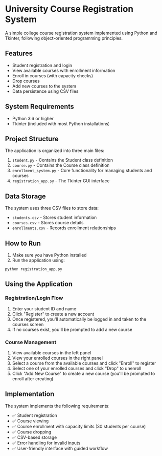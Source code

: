 # University Course Registration System

A simple college course registration system implemented using Python and Tkinter, following object-oriented programming principles.

## Features

- Student registration and login
- View available courses with enrollment information
- Enroll in courses (with capacity checks)
- Drop courses
- Add new courses to the system
- Data persistence using CSV files

## System Requirements

- Python 3.6 or higher
- Tkinter (included with most Python installations)

## Project Structure

The application is organized into three main files:

1. `student.py` - Contains the Student class definition
2. `course.py` - Contains the Course class definition
3. `enrollment_system.py` - Core functionality for managing students and courses
4. `registration_app.py` - The Tkinter GUI interface

## Data Storage

The system uses three CSV files to store data:

- `students.csv` - Stores student information
- `courses.csv` - Stores course details
- `enrollments.csv` - Records enrollment relationships

## How to Run

1. Make sure you have Python installed
2. Run the application using:

```
python registration_app.py
```

## Using the Application

### Registration/Login Flow

1. Enter your student ID and name
2. Click "Register" to create a new account
3. Once registered, you'll automatically be logged in and taken to the courses screen
4. If no courses exist, you'll be prompted to add a new course

### Course Management

1. View available courses in the left panel
2. View your enrolled courses in the right panel
3. Select a course from the available courses and click "Enroll" to register
4. Select one of your enrolled courses and click "Drop" to unenroll
5. Click "Add New Course" to create a new course (you'll be prompted to enroll after creating)

## Implementation

The system implements the following requirements:

- ✅ Student registration
- ✅ Course viewing
- ✅ Course enrollment with capacity limits (30 students per course)
- ✅ Course dropping
- ✅ CSV-based storage
- ✅ Error handling for invalid inputs
- ✅ User-friendly interface with guided workflow 